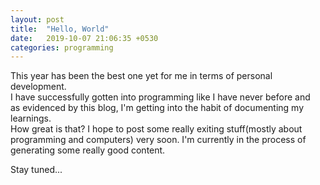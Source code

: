 ```yaml
---
layout: post
title:  "Hello, World"
date:   2019-10-07 21:06:35 +0530
categories: programming
---
```


This year has been the best one yet for me in terms of personal development.  
I have successfully gotten into programming like I have never before and  
as evidenced by this blog, I'm getting into the habit of documenting my learnings.  
How great is that? I hope to post some really exiting stuff(mostly about programming and computers) very soon.
I'm currently in the process of generating some really good content.

Stay tuned...
